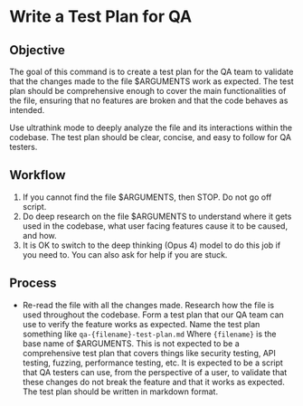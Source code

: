 # Write a Test Plan for QA

## Objective

The goal of this command is to create a test plan for the QA team to validate that the changes made to the file $ARGUMENTS work as expected. The test plan should be comprehensive enough to cover the main functionalities of the file, ensuring that no features are broken and that the code behaves as intended.

Use ultrathink mode to deeply analyze the file and its interactions within the
codebase. The test plan should be clear, concise, and easy to follow for QA testers.

## Workflow

1. If you cannot find the file $ARGUMENTS, then STOP. Do not go off script.
2. Do deep research on the file $ARGUMENTS to understand where it gets used
   in the codebase, what user facing features cause it to be caused, and how.
3. It is OK to switch to the deep thinking (Opus 4) model to do this job if you
   need to. You can also ask for help if you are stuck.

## Process

- Re-read the file with all the changes made. Research how the file is used
  throughout the codebase. Form a test plan that our QA team can use to verify
  the feature works as expected. Name the test plan something like
  `qa-{filename}-test-plan.md` Where `{filename}` is the base name of $ARGUMENTS.
  This is not expected to be a comprehensive test plan that covers things like
  security testing, API testing, fuzzing, performance testing, etc. It is
  expected to be a script that QA testers can use, from the perspective of a
  user, to validate that these changes do not break the feature and that it
  works as expected. The test plan should be written in markdown format.
